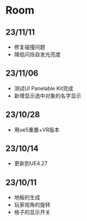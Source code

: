 # Room
## 23/11/11
* 修复碰撞问题
* 降低闪烁自发光亮度


## 23/11/06
* 测试UI Panelable Kit完成
* 新增显示选中对象的名字显示


## 23/10/28
* 用ue5重置+VR版本


## 23/10/14
* 更新到UE4.27


## 23/10/11
* 地板的生成
* 玩家视角的旋转
* 格子的显示开关